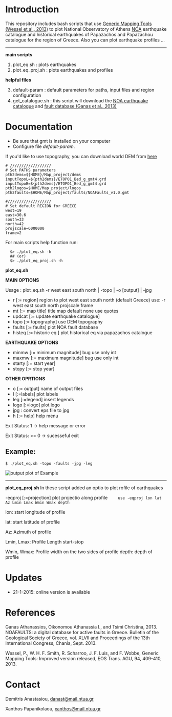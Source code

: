 # Introduction

This repository includes bash scripts that use [Generic Mapping Tools (Wessel et al., 2013)](http://gmt.soest.hawaii.edu/projects/gmt) to plot National Observatory of Athens [NOA](http://www.noa.gr/index.php?lang=en) earthquake catalogue and historical earthquakes of Papazachos and Papazachou catalogue for the region of Greece. Also you can plot earthquake profiles ...


----------
**main scripts**

 1. plot_eq.sh : plots earthquakes
 2. plot_eq_proj.sh : plots earthquakes and profiles

**helpful files**

 3. default-param : default parameters for paths, input files and region configuration
 4. get_catalogue.sh : this script will download the [NOA earthquake catalogue](http://www.gein.noa.gr/services/full_catalogue.php)  and [fault database (Ganas et al., 2013)](http://www.gein.noa.gr/services/GPSData/1_NOAFaults/)

# Documentation

 - Be sure that gmt is installed on your computer
 - Configure file *default-param*.

If you'd like to use topography, you can download world DEM from [here](https://www.ngdc.noaa.gov/mgg/global/global.html)
 
```
# //////////////////
# Set PATHS parameters
pth2dems=${HOME}/Map_project/dems
inputTopoL=${pth2dems}/ETOPO1_Bed_g_gmt4.grd
inputTopoB=${pth2dems}/ETOPO1_Bed_g_gmt4.grd
pth2logos=$HOME/Map_project/logos
pth2faults=$HOME/Map_project/faults/NOAFaults_v1.0.gmt

#///////////////////
# Set default REGION for GREECE
west=19
east=30.6
south=33
north=42
projscale=6000000
frame=2
```
For main scripts help function run:
```
  $> ./plot_eq.sh -h 
  ## (or)
  $> ./plot_eq_proj.sh -h
``` 
**plot_eq.sh**

**MAIN OPTIONS**

 Usage   : plot_eq.sh -r west east south north | -topo | -o [output] | -jpg

 - r      [:= region] region to plot west east south north (default Greece) use: -r west east south north projscale frame
 - mt     [:= map title] title map default none use quotes
 - updcat [:= update earthquake catalogue] 
 - topo   [:= topography] use DEM topography
 - faults [:= faults] plot NOA fault database
 - histeq [:= historic eq ] plot historical eq via papazachos catalogue
 
**EARTHQUAKE OPTIONS**
 - minmw  [:= minimum magnitude]  bug use only int
 - maxmw  [:= maximum magnitude]  bug use only int
 - starty [:= start year] 
 - stopy  [:= stop year] 
 
**OTHER OPRTIONS**
 - o    [:= output] name of output files
 - l    [:=labels] plot labels
 - leg  [:=legend] insert legends
 - logo [:=logo] plot logo
 - jpg : convert eps file to jpg
 - h    [:= help] help menu
 

 Exit Status:    1 -> help message or error
 
 Exit Status: >= 0 -> sucesseful exit

## Example:
```
$ ./plot_eq.sh -topo -faults -jpg -leg
```

![output plot of Example](https://raw.githubusercontent.com/demanasta/plot_eq/master/Example1.jpg)

----------
**plot_eq_proj.sh**
In these script added an optio to plot rofile of earthquakes

  -eqproj [:=projection] plot projectio along profile
  ```    use -eqproj lon lat Az Lmin Lmax Wmin Wmax depth```
  
lon: start longitude of profile

lat: start latitude of profile

Az: Azimuth of profile

Lmin, Lmax: Profile Length start-stop

Wmin, Wmax: Profile width on the two sides of profile
depth: depth of profile

# Updates

- 21-1-2015: online version is available

# References

Ganas Athanassios, Oikonomou Athanassia I., and Tsimi Christina, 2013. NOAFAULTS: a digital database for active faults in Greece. Bulletin of the Geological Society of Greece, vol. XLVII and Proceedings of the 13th International Congress, Chania, Sept. 2013.

Wessel, P., W. H. F. Smith, R. Scharroo, J. F. Luis, and F. Wobbe, Generic Mapping Tools: Improved version released, EOS Trans. AGU, 94, 409-410, 2013.

# Contact

Demitris Anastasiou, danast@mail.ntua.gr

Xanthos Papanikolaou, xanthos@mail.ntua.gr


